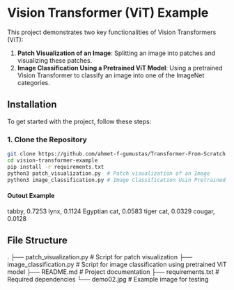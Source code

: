 # Vision Transformer (ViT) Example

This project demonstrates two key functionalities of Vision Transformers (ViT):

1. **Patch Visualization of an Image**: Splitting an image into patches and visualizing these patches.
2. **Image Classification Using a Pretrained ViT Model**: Using a pretrained Vision Transformer to classify an image into one of the ImageNet categories.

## Installation

To get started with the project, follow these steps:

### 1. Clone the Repository

```bash
git clone https://github.com/ahmet-f-gumustas/Transformer-From-Scratch.git
cd vision-transformer-example
pip install -r requirements.txt
python3 patch_visualization.py  # Patch visualization of an Image
python3 image_classification.py # Image Classification Usin Pretrained ViT Model
```
#### Outout Example

tabby, 0.7253
lynx, 0.1124
Egyptian cat, 0.0583
tiger cat, 0.0329
cougar, 0.0128

## File Structure

.
├── patch_visualization.py      # Script for patch visualization
├── image_classification.py     # Script for image classification using pretrained ViT model
├── README.md                   # Project documentation
├── requirements.txt            # Required dependencies
└── demo02.jpg                  # Example image for testing

